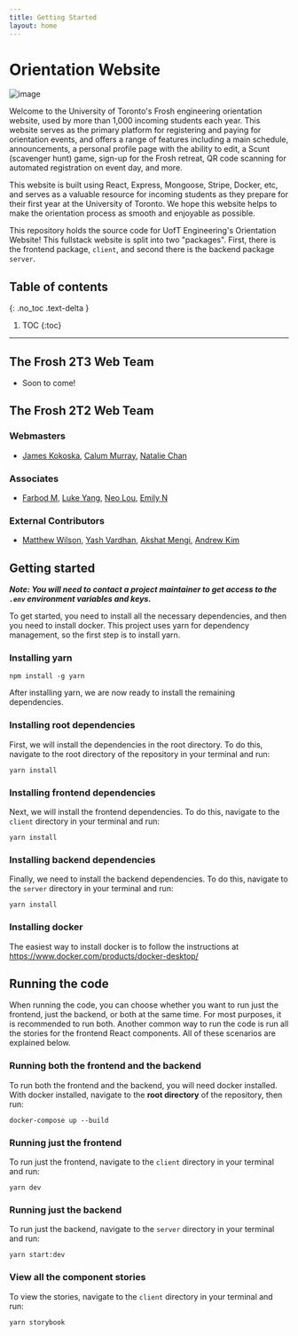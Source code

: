 ```yaml
---
title: Getting Started
layout: home
---
```


# Orientation Website

![image](https://user-images.githubusercontent.com/50821962/195210327-87d8570e-d5c1-4704-be5b-eb2a609c0972.png)

Welcome to the University of Toronto's Frosh engineering orientation website, used by more than 1,000 incoming students each year. This website serves as the primary platform for registering and paying for orientation events, and offers a range of features including a main schedule, announcements, a personal profile page with the ability to edit, a Scunt (scavenger hunt) game, sign-up for the Frosh retreat, QR code scanning for automated registration on event day, and more.

This website is built using React, Express, Mongoose, Stripe, Docker, etc, and serves as a valuable resource for incoming students as they prepare for their first year at the University of Toronto. We hope this website helps to make the orientation process as smooth and enjoyable as possible.

This repository holds the source code for UofT Engineering's Orientation Website! This fullstack website is
split into two "packages". First, there is the frontend package, `client`, and second there is the backend
package `server`.

## Table of contents
{: .no_toc .text-delta }

1. TOC
{:toc}

---


## The Frosh 2T3 Web Team

- Soon to come!

## The Frosh 2T2 Web Team

### Webmasters

- [James Kokoska](https://github.com/jameskokoska), [Calum Murray](https://github.com/Cali0707), [Natalie Chan](https://github.com/natapokie)

### Associates

- [Farbod M](https://github.com/Freeassassin), [Luke Yang](https://github.com/lukewarmtemp), [Neo Lou](https://github.com/NeoLou), [Emily N](https://github.com/Emily9023)

### External Contributors

- [Matthew Wilson](https://github.com/MatthewGWilson), [Yash Vardhan](https://github.com/VardhanYash), [Akshat Mengi](https://github.com/akshatm2), [Andrew Kim](https://github.com/AndrewMinyoungKim)

## Getting started

**_Note: You will need to contact a project maintainer to get access to the `.env` environment variables and keys._**

To get started, you need to install all the necessary dependencies, and then you need to install docker. This project uses yarn
for dependency management, so the first step is to install yarn.

### Installing yarn

```shell
npm install -g yarn
```

After installing yarn, we are now ready to install the remaining dependencies.

### Installing root dependencies

First, we will install the dependencies in the root directory. To do this, navigate to the root directory of
the repository in your terminal and run:

```shell
yarn install
```

### Installing frontend dependencies

Next, we will install the frontend dependencies. To do this, navigate to the `client` directory in your
terminal and run:

```shell
yarn install
```

### Installing backend dependencies

Finally, we need to install the backend dependencies. To do this, navigate to the `server` directory in
your terminal and run:

```shell
yarn install
```

### Installing docker

The easiest way to install docker is to follow the instructions at https://www.docker.com/products/docker-desktop/

## Running the code

When running the code, you can choose whether you want to run just the frontend, just the backend, or both
at the same time. For most purposes, it is recommended to run both. Another common way to run the code is
run all the stories for the frontend React components. All of these scenarios are explained below.

### Running both the frontend and the backend

To run both the frontend and the backend, you will need docker installed. With docker installed,
navigate to the **root directory** of the repository, then run:

```shell
docker-compose up --build
```

### Running just the frontend

To run just the frontend, navigate to the `client` directory in your terminal and run:

```shell
yarn dev
```

### Running just the backend

To run just the backend, navigate to the `server` directory in your terminal and run:

```shell
yarn start:dev
```

### View all the component stories

To view the stories, navigate to the `client` directory in your terminal and run:

```shell
yarn storybook
```
